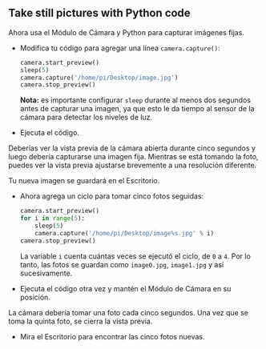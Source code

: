 ## Take still pictures with Python code

Ahora usa el Módulo de Cámara y Python para capturar imágenes fijas.

- Modifica tu código para agregar una línea `camera.capture()`:

    ```python
    camera.start_preview()
    sleep(5)
    camera.capture('/home/pi/Desktop/image.jpg')
    camera.stop_preview()
    ```

    **Nota:** es importante configurar `sleep` durante al menos dos segundos antes de capturar una imagen, ya que esto le da tiempo al sensor de la cámara para detectar los niveles de luz.

- Ejecuta el código.

Deberías ver la vista previa de la cámara abierta durante cinco segundos y luego debería capturarse una imagen fija. Mientras se está tomando la foto, puedes ver la vista previa ajustarse brevemente a una resolución diferente.

Tu nueva imagen se guardará en el Escritorio.

- Ahora agrega un ciclo para tomar cinco fotos seguidas:

    ```python
    camera.start_preview()
    for i in range(5):
        sleep(5)
        camera.capture('/home/pi/Desktop/image%s.jpg' % i)
    camera.stop_preview()
    ```

    La variable `i` cuenta cuántas veces se ejecutó el ciclo, de `0` a `4`. Por lo tanto, las fotos se guardan como `image0.jpg`, `image1.jpg` y así sucesivamente.

- Ejecuta el código otra vez y mantén el Módulo de Cámara en su posición.

La cámara debería tomar una foto cada cinco segundos. Una vez que se toma la quinta foto, se cierra la vista previa.

- Mira el Escritorio para encontrar las cinco fotos nuevas.